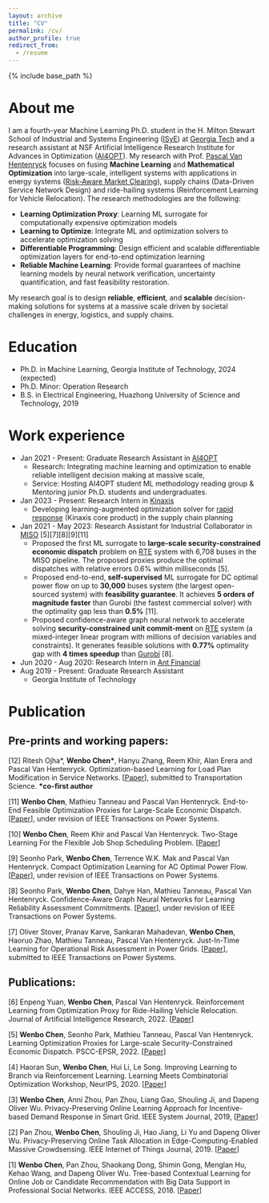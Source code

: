 ```yaml
---
layout: archive
title: "CV"
permalink: /cv/
author_profile: true
redirect_from:
  - /resume
---
```


{% include base_path %}

# About me
I am a fourth-year Machine Learning Ph.D. student in the H. Milton Stewart School of Industrial and Systems Engineering ([ISyE](https://www.isye.gatech.edu/)) at [Georgia Tech](https://www.gatech.edu/) and a research assistant at NSF Artificial Intelligence Research Institute for Advances in Optimization ([AI4OPT](https://www.ai4opt.org/)). My research with Prof. [Pascal Van Hentenryck](https://sites.gatech.edu/pascal-van-hentenryck/) focuses on fusing **Machine Learning** and **Mathematical Optimization** into large-scale, intelligent systems with applications in energy systems ([Risk-Aware Market Clearing](https://ramc.isye.gatech.edu/)), supply chains (Data-Driven Service Network Design) and ride-hailing systems (Reinforcement Learning for Vehicle Relocation). The research methodologies are the following:
* **Learning Optimization Proxy**: Learning ML surrogate for computationally expensive optimization models
* **Learning to Optimize**: Integrate ML and optimization solvers to accelerate optimization solving
* **Differentiable Programming**: Design efficient and scalable differentiable optimization layers for end-to-end optimization learning
* **Reliable Machine Learning**: Provide formal guarantees of machine learning models by neural network verification, uncertainty quantification, and fast feasibility restoration.

My research goal is to design **reliable**, **efficient**, and **scalable** decision-making solutions for systems at a massive scale driven by societal challenges in energy, logistics, and supply chains.

# Education
* Ph.D. in Machine Learning, Georgia Institute of Technology, 2024 (expected)
* Ph.D. Minor: Operation Research
* B.S. in Electrical Engineering, Huazhong University of Science and Technology, 2019

# Work experience
* Jan 2021 - Present: Graduate Research Assistant in [AI4OPT](https://www.ai4opt.org/)
  * Research: Integrating machine learning and optimization to enable reliable intelligent decision making at massive scale,
  * Service: Hosting AI4OPT student ML methodology reading group & Mentoring junior Ph.D. students and undergraduates.
* Jan 2023 - Present: Research Intern in [Kinaxis](https://www.kinaxis.com/en)
  * Developing learning-augmented optimization solver for [rapid response](https://www.kinaxis.com/en/solutions/platform?utm_source=google&utm_medium=ppc&utm_campaign=7015Y000003sEekQAE&utm_term=131899310774&utm_content=project-authority&gclid=EAIaIQobChMIkvuv0PLw_QIVkgKtBh1rMgeyEAAYASAAEgJF5_D_BwE) (Kinaxis core product) in the supply chain planning
* Jan 2021 - May 2023: Research Assistant for Industrial Collaborator in [MISO](https://www.misoenergy.org/) [5][7][8][9][11]
  * Proposed the first ML surrogate to **large-scale security-constrained economic dispatch** problem on [RTE](https://www.rte-france.com/) system with 6,708 buses in the MISO pipeline. The proposed proxies produce the optimal dispatches with relative errors 0.6% within milliseconds [5].
  * Proposed end-to-end, **self-supervised** ML surrogate for DC optimal power flow on up to **30,000** buses system (the largest open-sourced system) with **feasibility guarantee**. It achieves **5 orders of magnitude faster** than Gurobi (the fastest commercial solver) with the optimality gap less than **0.5%** [11].
  * Proposed confidence-aware graph neural network to accelerate solving **security-constrained unit commit-ment** on [RTE](https://www.rte-france.com/) system (a mixed-integer linear program with millions of decision variables and constraints). It generates feasible solutions with **0.77%** optimality gap with **4 times speedup** than [Gurobi](https://www.gurobi.com/) [8].
* Jun 2020 - Aug 2020: Research Intern in [Ant Financial](https://www.antgroup.com/en/)
* Aug 2019 - Present: Graduate Research Assistant
  * Georgia Institute of Technology
  
# Publication
## Pre-prints and working papers:
[12] Ritesh Ojha\*, **Wenbo Chen\***, Hanyu Zhang, Reem Khir, Alan Erera and Pascal Van Hentenryck. Optimization-based Learning for Load Plan Modification in Service Networks. [[Paper](https://arxiv.org/pdf/2307.04050.pdf)], submitted to Transportation Science.
**\*co-first author**

[11] **Wenbo Chen**, Mathieu Tanneau and Pascal Van Hentenryck. End-to-End Feasible Optimization Proxies for Large-Scale Economic Dispatch. [[Paper](https://arxiv.org/abs/2304.11726)], under revision of IEEE Transactions on Power Systems.

[10] **Wenbo Chen**, Reem Khir and Pascal Van Hentenryck. Two-Stage Learning For the Flexible Job Shop Scheduling Problem.
[[Paper](https://arxiv.org/abs/2301.09703)]

[9] Seonho Park, **Wenbo Chen**, Terrence W.K. Mak and Pascal Van Hentenryck. Compact Optimization Learning for AC Optimal Power Flow. 
[[Paper](https://arxiv.org/pdf/2301.08840.pdf)], under revision of IEEE Transactions on Power Systems.

[8] Seonho Park, **Wenbo Chen**, Dahye Han, Mathieu Tanneau, Pascal Van Hentenryck. Confidence-Aware Graph Neural Networks for Learning Reliability Assessment Commitments. 
[[Paper](https://arxiv.org/pdf/2211.15755.pdf)], under revision of IEEE Transactions on Power Systems.

[7] Oliver Stover, Pranav Karve, Sankaran Mahadevan, **Wenbo Chen**, Haoruo Zhao, Mathieu Tanneau, Pascal Van Hentenryck. Just-In-Time Learning for Operational Risk Assessment in Power Grids. 
[[Paper](https://arxiv.org/pdf/2209.12762.pdf)], submitted to IEEE Transactions on Power Systems.

## Publications:

[6] Enpeng Yuan, **Wenbo Chen**, Pascal Van Hentenryck. Reinforcement Learning from Optimization Proxy for Ride-Hailing Vehicle Relocation. Journal of Artificial Intelligence Research, 2022. [[Paper](https://www.jair.org/index.php/jair/article/view/13794)]

[5] **Wenbo Chen**, Seonho Park, Mathieu Tanneau, Pascal Van Hentenryck. Learning Optimization Proxies for Large-scale Security-Constrained Economic Dispatch. PSCC-EPSR, 2022. [[Paper](https://www.sciencedirect.com/science/article/pii/S0378779622006629)]

[4] Haoran Sun, **Wenbo Chen**, Hui Li, Le Song. Improving Learning to Branch via Reinforcement Learning. Learning Meets Combinatorial Optimization Workshop, NeurIPS, 2020. 
[[Paper](https://openreview.net/pdf?id=z4D7-PTxTb)]

[3] **Wenbo Chen**, Anni Zhou, Pan Zhou, Liang Gao, Shouling Ji, and Dapeng Oliver Wu.  Privacy-Preserving Online Learning Approach for Incentive-based Demand Response in Smart Grid. IEEE System Journal, 2019, [[Paper](https://ieeexplore.ieee.org/stamp/stamp.jsp?tp=&arnumber=8642292&tag=1)]

[2] Pan Zhou, **Wenbo Chen**, Shouling Ji, Hao Jiang, Li Yu and Dapeng Oliver Wu. Privacy-Preserving Online Task Allocation in Edge-Computing-Enabled Massive Crowdsensing. IEEE Internet of Things Journal, 2019. [[Paper](https://ieeexplore.ieee.org/stamp/stamp.jsp?tp=&arnumber=8662620)]

[1] **Wenbo Chen**, Pan Zhou, Shaokang Dong, Shimin Gong, Menglan Hu, Kehao Wang, and Dapeng Oliver
Wu. Tree-based Contextual Learning for Online Job or Candidate Recommendation with Big Data Support
in Professional Social Networks. IEEE ACCESS, 2018. [[Paper](https://ieeexplore.ieee.org/stamp/stamp.jsp?tp=&arnumber=8552383)]

<!-- Teaching
======
  <ul>{% for post in site.teaching %}
    {% include archive-single-cv.html %}
  {% endfor %}</ul> -->
  
<!-- Service and leadership
======
* Currently signed in to 43 different slack teams -->

<script type='text/javascript' id='clustrmaps' src='//cdn.clustrmaps.com/map_v2.js?cl=ffffff&w=450&t=tt&d=egpxRs9v7VzCUiiWU5X_DY0KyHy0rYIzCgDf9wHE8e8'></script>
